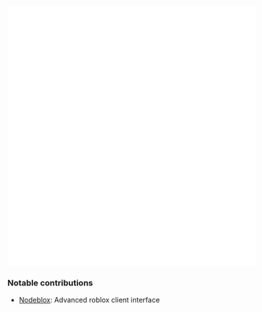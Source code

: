 ![Metrics](github-metrics.svg)

### Notable contributions

- [Nodeblox](https://github.com/thecrazyinsanity/nodeblox): Advanced roblox client interface
